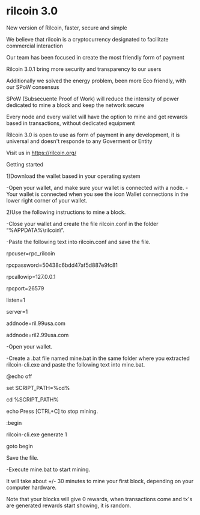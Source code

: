 # rilcoin 3.0
New version of Rilcoin, faster, secure and simple

We believe that rilcoin is a cryptocurrency designated to facilitate commercial interaction

Our team has been focused in create the most friendly form of payment

Rilcoin 3.0.1 bring more security and transparency to our users

Additionally we solved the energy problem, been more Eco friendly, with our SPoW consensus

SPoW (Subsecuente Proof of Work) will reduce the intensity of power dedicated to mine a block and keep the network secure

Every node and every wallet will have the option to mine and get rewards based in transactions, without dedicated equipment

Rilcoin 3.0 is open to use  as form of payment in any development, it is universal and doesn't responde to any Goverment or Entity

Visit us in https://rilcoin.org/

Getting started

1)Download the wallet based in your operating system

-Open your wallet, and make sure your wallet is connected with a node.
-Your wallet is connected when you see the icon Wallet connections in the lower right corner of your wallet.

2)Use the following instructions to mine a block.

-Close your wallet and create the file rilcoin.conf in the folder “%APPDATA%\rilcoin\”.

-Paste the following text into rilcoin.conf and save the file.

rpcuser=rpc_rilcoin

rpcpassword=50438c6bdd47af5d887e9fc81

rpcallowip=127.0.0.1

rpcport=26579

listen=1

server=1

addnode=ril.99usa.com

addnode=ril2.99usa.com

-Open your wallet.

-Create a .bat file named mine.bat in the same folder where you extracted rilcoin-cli.exe and paste the following text into mine.bat.

@echo off

set SCRIPT_PATH=%cd%

cd %SCRIPT_PATH%

echo Press [CTRL+C] to stop mining.

:begin

 rilcoin-cli.exe generate 1
 
goto begin

Save the file.

-Execute mine.bat to start mining.

It will take about +/- 30 minutes to mine your first block, depending on your computer hardware.

Note that your blocks will give 0 rewards, when transactions come and tx's are generated rewards start showing, it is random.
